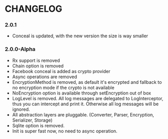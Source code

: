 # CHANGELOG

### 2.0.1
- Conceal is updated, with the new version the size is way smaller

### 2.0.0-Alpha
- Rx support is removed
- Chain option is removed
- Facebook conceal is added as crypto provider
- Async operations are removed
- EncryptionMethod is removed, as default it's encrypted and fallback to no encryption mode if the crypto is not available
- NoEncryption option is available through setEncryption out of box
- LogLevel is removed. All log messages are delegated to LogInterceptor, thus you can intercept and print it. Otherwise all log messages will be ignored.
- All abstraction layers are pluggable. (Converter, Parser, Encryption, Serializer, Storage)
- Sqlite option is removed.
- Init is super fast now, no need to async operation.